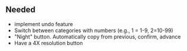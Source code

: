 ## Needed

- implement undo feature
- Switch between categories with numbers (e.g., 1 = 1-9, 2=10-99)
- "Night" button. Automatically copy from previous, confirm, advance
- Have a 4X resolution button

